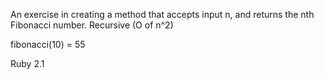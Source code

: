 An exercise in creating a method that accepts input n, and returns the nth Fibonacci number. Recursive (O of n^2)

fibonacci(10) = 55

Ruby 2.1